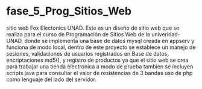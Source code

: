 # fase_5_Prog_Sitios_Web
sitio web Fox  Electonics UNAD.
Este es un diseño de sitio web que se  realiza para el curso de Programación de Sitios Web de la univeridad- UNAD,
donde se implementa una base de datos mysql creada en appserv y funciona de modo local, 
dentro de este proyecto se establece un manejo de sesiones, validaciones de usuarios registrados en Base de datos, 
encriptaciones md5(), y registro de productos ya que el sitio web se crea para trabajar una tienda electronica a modo de prueba
tambien se incluyen scripts java para consultar el valor de resistencias de 3 bandas
uso de php como lenguaje del lado del servidor.

